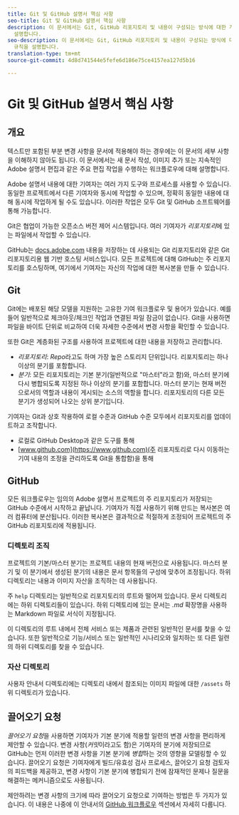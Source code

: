 ```yaml
---
title: Git 및 GitHub 설명서 핵심 사항
seo-title: Git 및 GitHub 설명서 핵심 사항
description: 이 문서에서는 Git, GitHub 리포지토리 및 내용이 구성되는 방식에 대한 개요와 Adobe 설명서에 사용되는 명명 규칙을
  설명합니다.
seo-description: 이 문서에서는 Git, GitHub 리포지토리 및 내용이 구성되는 방식에 대한 개요와 Adobe 설명서에 사용되는 명명
  규칙을 설명합니다.
translation-type: tm+mt
source-git-commit: 4d8d741544e5fefe6d186e75ce4157ea127d5b16

---
```


# Git 및 GitHub 설명서 핵심 사항

## 개요

텍스트만 포함된 부분 변경 사항을 문서에 적용해야 하는 경우에는 이 문서의 세부 사항을 이해하지 않아도 됩니다. 이 문서에서는 새 문서 작성, 이미지 추가 또는 지속적인 Adobe 설명서 편집과 같은 주요 편집 작업을 수행하는 워크플로우에 대해 설명합니다.

Adobe 설명서 내용에 대한 기여자는 여러 가지 도구와 프로세스를 사용할 수 있습니다. 동일한 프로젝트에서 다른 기여자와 동시에 작업할 수 있으며, 정확히 동일한 내용에 대해 동시에 작업하게 될 수도 있습니다. 이러한 작업은 모두 Git 및 GitHub 소프트웨어를 통해 가능합니다.

Git은 협업이 가능한 오픈소스 버전 제어 시스템입니다. 여러 기여자가 *리포지토리*에 있는 파일에서 작업할 수 있습니다.

GitHub는 [docs.adobe.com](https://docs.adobe.com) 내용을 저장하는 데 사용되는 Git 리포지토리와 같은 Git 리포지토리용 웹 기반 호스팅 서비스입니다. 모든 프로젝트에 대해 GitHub는 주 리포지토리를 호스팅하며, 여기에서 기여자는 자신의 작업에 대한 복사본을 만들 수 있습니다.

## Git

Git에는 배포된 해당 모델을 지원하는 고유한 기여 워크플로우 및 용어가 있습니다. 예를 들어 일반적으로 체크아웃/체크인 작업과 연결된 파일 잠금이 없습니다. Git을 사용하면 파일을 바이트 단위로 비교하여 더욱 자세한 수준에서 변경 사항을 확인할 수 있습니다.

또한 Git은 계층화된 구조를 사용하여 프로젝트에 대한 내용을 저장하고 관리합니다.

- *리포지토리*: *Repo*라고도 하며 가장 높은 스토리지 단위입니다. 리포지토리는 하나 이상의 분기를 포함합니다.
- *분기*: 모든 리포지토리는 기본 분기(일반적으로 "마스터"라고 함)와, 마스터 분기에 다시 병합되도록 지정된 하나 이상의 분기를 포함합니다. 마스터 분기는 현재 버전으로서의 역할과 내용이 게시되는 소스의 역할을 합니다. 리포지토리의 다른 모든 분기가 생성되어 나오는 상위 분기입니다.

기여자는 Git과 상호 작용하여 로컬 수준과 GitHub 수준 모두에서 리포지토리를 업데이트하고 조작합니다.

- 로컬로 GitHub Desktop과 같은 도구를 통해
- [www.github.com](https://www.github.com)(주 리포지토리로 다시 이동하는 기여 내용의 조정을 관리하도록 Git을 통합함)을 통해

## GitHub

모든 워크플로우는 임의의 Adobe 설명서 프로젝트의 주 리포지토리가 저장되는 GitHub 수준에서 시작하고 끝납니다. 기여자가 직접 사용하기 위해 만드는 복사본은 여러 컴퓨터에 분산됩니다. 이러한 복사본은 결과적으로 적절하게 조정되어 프로젝트의 주 GitHub 리포지토리에 적용됩니다.

### 디렉토리 조직

프로젝트의 기본/마스터 분기는 프로젝트 내용의 현재 버전으로 사용됩니다. 마스터 분기 및 이 분기에서 생성된 분기의 내용은 문서 항목들의 구성에 맞추어 조정됩니다. 하위 디렉토리는 내용과 이미지 자산을 조직하는 데 사용됩니다.

주 `help` 디렉토리는 일반적으로 리포지토리의 루트와 떨어져 있습니다. 문서 디렉토리에는 하위 디렉토리들이 있습니다. 하위 디렉토리에 있는 문서는 *.md* 확장명을 사용하는 Markdown 파일로 서식이 지정됩니다.

이 디렉토리의 루트 내에서 전체 서비스 또는 제품과 관련된 일반적인 문서를 찾을 수 있습니다. 또한 일반적으로 기능/서비스 또는 일반적인 시나리오와 일치하는 또 다른 일련의 하위 디렉토리를 찾을 수 있습니다.

### 자산 디렉토리

사용자 안내서 디렉토리에는 디렉토리 내에서 참조되는 이미지 파일에 대한 `/assets` 하위 디렉토리가 있습니다.

<!---
### Markdown file template

For convenience, the root directory of each repository typically contains a Markdown template file named `template.md`. You can use this template file as a "starter file" if you need to create a new article for submission to the repository. The file contains:

- A **metadata header** at the top of the file, delineated by two, 3-hyphen lines. It contains the various tags used for tracking information related to the article. It also includes SEO optimizations and reporting processes that Adobe uses to evaluate the performance of the content. So the metadata is important!
- Various **examples of using Markdown** to format the elements of an article.
- General **instructions on the use of Markdown extensions**, which you can use for various types of alerts.
- Examples of **embedding video** by using an iframe.
- General **instructions on the use of docs.adobe.com extensions**, which you can use for special controls such as buttons and selectors.
-->

## 끌어오기 요청

*끌어오기 요청*을 사용하면 기여자가 기본 분기에 적용할 일련의 변경 사항을 편리하게 제안할 수 있습니다. 변경 사항(*커밋*이라고도 함)은 기여자의 분기에 저장되므로 GitHub는 먼저 이러한 변경 사항을 기본 분기에 *병합*하는 것의 영향을 모델링할 수 있습니다. 끌어오기 요청은 기여자에게 빌드/유효성 검사 프로세스, 끌어오기 요청 검토자의 피드백을 제공하고, 변경 사항이 기본 분기에 병합되기 전에 잠재적인 문제나 질문을 해결하는 메커니즘으로도 사용됩니다.

제안하려는 변경 사항의 크기에 따라 끌어오기 요청으로 기여하는 방법은 두 가지가 있습니다. 이 내용은 나중에 이 안내서의 [GitHub 워크플로우](local-repo.md) 섹션에서 자세히 다룹니다.
